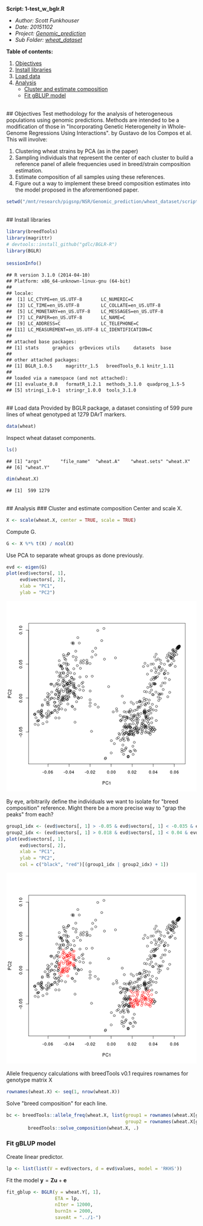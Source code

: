 **Script: 1-test_w_bglr.R**

- *Author: Scott Funkhouser*
- *Date: 20151102*
- *Project: [Genomic_prediction](../../../README.md)*
- *Sub Folder: [wheat_dataset](../../wheat_dataset.md)*

**Table of contents:**

1. [Objectives](#objectives)
2. [Install libraries](#install-libraries)
3. [Load data](#load-data)
4. [Analysis](#analysis)
	- [Cluster and estimate composition](#cluster-and-estimate-composition)
	- [Fit gBLUP model](#fit-gblup-model)

<br />
## Objectives
Test methodology for the analysis of heterogeneous populations using genomic predictions.
Methods are intended to be a modification of those in
"Incorporating Genetic Heterogeneity in Whole-Genome Regressions Using Interactions".
by Gustavo de los Compos et al. This will involve:

1. Clustering wheat strains by PCA (as in the paper)
2. Sampling individuals that represent the center of each cluster to build a reference panel of
	allele frequencies used in breed/strain composition estimation.
3. Estimate composition of all samples using these references.
4. Figure out a way to implement these breed composition estimates into the model proposed in the
	aforementioned paper.


```r
setwd("/mnt/research/pigsnp/NSR/Genomic_prediction/wheat_dataset/scripts")
```

<br />
## Install libraries


```r
library(breedTools)
library(magrittr)
# devtools::install_github("gdlc/BGLR-R")
library(BGLR)

sessionInfo()
```

```
## R version 3.1.0 (2014-04-10)
## Platform: x86_64-unknown-linux-gnu (64-bit)
## 
## locale:
##  [1] LC_CTYPE=en_US.UTF-8       LC_NUMERIC=C              
##  [3] LC_TIME=en_US.UTF-8        LC_COLLATE=en_US.UTF-8    
##  [5] LC_MONETARY=en_US.UTF-8    LC_MESSAGES=en_US.UTF-8   
##  [7] LC_PAPER=en_US.UTF-8       LC_NAME=C                 
##  [9] LC_ADDRESS=C               LC_TELEPHONE=C            
## [11] LC_MEASUREMENT=en_US.UTF-8 LC_IDENTIFICATION=C       
## 
## attached base packages:
## [1] stats     graphics  grDevices utils     datasets  base     
## 
## other attached packages:
## [1] BGLR_1.0.5     magrittr_1.5   breedTools_0.1 knitr_1.11    
## 
## loaded via a namespace (and not attached):
## [1] evaluate_0.8   formatR_1.2.1  methods_3.1.0  quadprog_1.5-5
## [5] stringi_1.0-1  stringr_1.0.0  tools_3.1.0
```

<br />
## Load data
Provided by BGLR package, a dataset consisting of 599 pure lines of wheat genotyped
	at 1279 DArT markers.


```r
data(wheat)
```

Inspect wheat dataset components.


```r
ls()
```

```
## [1] "args"       "file_name"  "wheat.A"    "wheat.sets" "wheat.X"   
## [6] "wheat.Y"
```

```r
dim(wheat.X)
```

```
## [1]  599 1279
```

<br />
## Analysis
### Cluster and estimate composition
Center and scale X.


```r
X <- scale(wheat.X, center = TRUE, scale = TRUE)
```

Compute G.


```r
G <- X %*% t(X) / ncol(X)
```

Use PCA to separate wheat groups as done previously.


```r
evd <- eigen(G)
plot(evd$vectors[, 1],
	 evd$vectors[, 2],
	 xlab = "PC1",
	 ylab = "PC2")
```

![plot of chunk unnamed-chunk-7](figure/unnamed-chunk-7-1.png) 

By eye, arbitrarily define the individuals we want to isolate for "breed composition" reference.
Might there be a more precise way to "grap the peaks" from each?


```r
group1_idx <- (evd$vectors[, 1] > -0.05 & evd$vectors[, 1] < -0.035 & evd$vectors[, 2] > -0.01 & evd$vectors[, 2] < 0.03)
group2_idx <- (evd$vectors[, 1] > 0.018 & evd$vectors[, 1] < 0.04 & evd$vectors[, 2] > -0.055 & evd$vectors[, 2] < -0.03)
plot(evd$vectors[, 1],
	 evd$vectors[, 2],
	 xlab = "PC1",
	 ylab = "PC2",
	 col = c("black", "red")[(group1_idx | group2_idx) + 1])
```

![plot of chunk unnamed-chunk-8](figure/unnamed-chunk-8-1.png) 

Allele frequency calculations with breedTools v0.1 requires rownames for genotype matrix X


```r
rownames(wheat.X) <- seq(1, nrow(wheat.X))
```

Solve "breed composition" for each line.


```r
bc <- breedTools::allele_freq(wheat.X, list(group1 = rownames(wheat.X[group1_idx, ]),
									  	  	group2 = rownames(wheat.X[group2_idx, ]))) %>%
		breedTools::solve_composition(wheat.X, .)
```

### Fit gBLUP model
Create linear predictor.


```r
lp <- list(list(V = evd$vectors, d = evd$values, model = 'RKHS'))
```

Fit the model $\textbf{y} = \textbf{Z}\textbf{u} + \textbf{e}$


```r
fit_gblup <- BGLR(y = wheat.Y[, 1],
				  ETA = lp,
				  nIter = 12000,
				  burnIn = 2000,
				  saveAt = "../1-")
```

